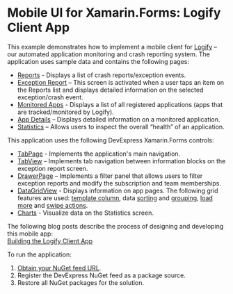 # Mobile UI for Xamarin.Forms: Logify Client App

This example demonstrates how to implement a mobile client for [Logify](https://logify.devexpress.com) – our automated application monitoring and crash reporting system. The application uses sample data and contains the following pages:

- [Reports](./CS/LogifyMobile/LogifyMobile/Views/Reports) - Displays a list of crash reports/exception events.
- [Exception Report](./CS/LogifyMobile/LogifyMobile/Views/ReportDetails) – This screen is activated when a user taps an item on the Reports list and displays detailed information on the selected exception/crash event.
- [Monitored Apps](./CS/LogifyMobile/LogifyMobile/Views/Apps) - Displays a list of all registered applications (apps that are tracked/monitored by Logify).
- [App Details](./CS/LogifyMobile/LogifyMobile/Views/AppDetails) – Displays detailed information on a monitored application. 
- [Statistics](./CS/LogifyMobile/LogifyMobile/Views/Reports) – Allows users to inspect the overall “health” of an application. 

This application uses the following DevExpress Xamarin.Forms controls:
- [TabPage](https://docs.devexpress.com/MobileControls/401160/xamarin-forms/navigation-controls/tab-page/index) - Implements the application's main navigation.
- [TabView](https://docs.devexpress.com/MobileControls/401161/xamarin-forms/navigation-controls/tab-view/index) – Implements tab navigation between information blocks on the exception report screen.
- [DrawerPage](https://docs.devexpress.com/MobileControls/401159/xamarin-forms/navigation-controls/drawer-page/index) – Implements a filter panel that allows users to filter exception reports and modify the subscription and team memberships. 
- [DataGridView](https://docs.devexpress.com/MobileControls/400543/xamarin-forms/data-grid/index) - Displays information on app pages. The following grid features are used: [template column](https://docs.devexpress.com/MobileControls/DevExpress.XamarinForms.DataGrid.TemplateColumn), data [sorting](https://docs.devexpress.com/MobileControls/400552/xamarin-forms/data-grid/getting-started/lesson-5-sort-data) and [grouping](https://docs.devexpress.com/MobileControls/400550/xamarin-forms/data-grid/getting-started/lesson-3-group-data), [load more](https://docs.devexpress.com/MobileControls/400997/xamarin-forms/data-grid/examples/load-more) and [swipe actions](https://docs.devexpress.com/MobileControls/401053/xamarin-forms/data-grid/examples/swipe-actions). 
- [Charts](http://docs.devexpress.com/MobileControls/400422/xamarin-forms/charts/index) - Visualize data on the Statistics screen.

The following blog posts describe the process of designing and developing this mobile app:  
[Building the Logify Client App](https://community.devexpress.com/tags/Logify+Client+App/default.aspx)

To run the application:
1. [Obtain your NuGet feed URL](http://docs.devexpress.com/GeneralInformation/116042/installation/install-devexpress-controls-using-nuget-packages/obtain-your-nuget-feed-url).
2. Register the DevExpress NuGet feed as a package source.
3. Restore all NuGet packages for the solution.
